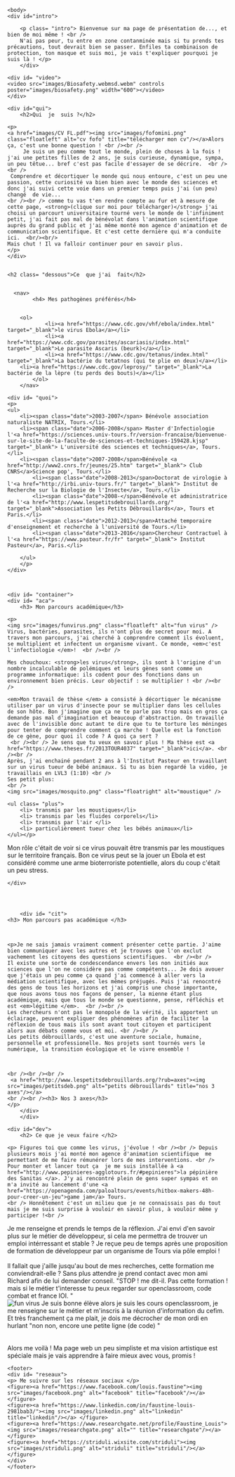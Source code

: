 
<html>
			<meta charset="utf-8"/>
			<link rel="stylesheet" href="style.css" />
	

	<body>
	<div id="intro">
	
		<p class= "intro"> Bienvenue sur ma page de présentation de..., et bien de moi même ! <br />
		N'ai pas peur, tu entre en zone contanminée mais si tu prends tes précautions, tout devrait bien se passer. Enfiles ta combinaison de protection, ton masque et suis moi, je vais t'expliquer pourquoi je suis là ! </p>
		</div>
		
	<div id= "video">
	<video src="images/Biosafety.webmsd.webm" controls poster="images/biosafety.png" width="600"></video>
	</div>
	
	<div id="qui">	
		<h2>Qui  je  suis ?</h2>

	<p>
	<a href="images/CV FL.pdf"><img src="images/fofomini.png" class="floatleft" alt="cv fofo" title="télécharger mon cv"/></a>Alors ça, c'est une bonne question ! <br /><br />
		 Je suis un peu comme tout le monde, plein de choses à la fois ! j'ai une petites filles de 2 ans, je suis curieuse, dynamique, sympa, un peu têtue... bref c'est pas facile d'essayer de se décrire.  <br /><br />
	 Comprendre et décortiquer le monde qui nous entoure, c'est un peu une passion, cette curiosité va bien bien avec le monde des sciences et donc j'ai suivi cette voie dans un premier temps puis j'ai (un peu) changé  de vie... 
	<br /><br /> comme tu vas t'en rendre compte au fur et à mesure de cette page, <strong>(clique sur moi pour télécharger)</strong> j'ai choisi un parcourt universitaire tourné vers le monde de l'infiniment petit, j'ai fait pas mal de bénévolat dans l'animation scientifique auprès du grand public et j'ai même monté mon agence d'animation et de communication scientifique. Et c'est cette dernière qui m'a conduite ici.  <br/><br/>
	Mais chut ! Il va falloir continuer pour en savoir plus.
	</p>
	</div>	
	
	
	<h2 class= "dessous">Ce  que j'ai  fait</h2>
	
	
	  <nav>
            <h4> Mes pathogènes préférés</h4>
	    
	    
	    <ol>
                <li><a href="https://www.cdc.gov/vhf/ebola/index.html" target="_blank">le virus Ebola</a></li>
                <li><a href="https://www.cdc.gov/parasites/ascariasis/index.html" target="_blank">Le parasite Ascaris (beurk)</a></li>
                <li><a href="https://www.cdc.gov/tetanus/index.html" target="_blank">La bactérie du tetatnos (qui te plie en deux)</a></li>
		<li><a href="https://www.cdc.gov/leprosy/" target="_blank">La bactérie de la lèpre (tu perds des bouts)</a></li>
            </ol>
        </nav>
	
	<div id= "quoi">
	<p> 
	<ul>
		<li><span class="date">2003-2007</span> Bénévole association naturaliste NATRIX, Tours.</li>
		<li><span class="date">2006-2008</span> Master d'Infectiologie l'<a href="https://sciences.univ-tours.fr/version-francaise/bienvenue-sur-le-site-de-la-faculte-de-sciences-et-techniques-159428.kjsp" target="_blank"> L'université des sciences et techniques</a>, Tours.</li>
		<li><span class="date">2007-2008</span>Bénévole <a href="http://www2.cnrs.fr/jeunes/25.htm" target="_blank"> Club CNRS</a>Science pop', Tours.</li>
			<li><span class="date">2008-2013</span>Doctorat de virologie à l'<a href="http://irbi.univ-tours.fr/" target="_blank"> Institut de Recherche sur la Biologie de l'Insecte</a>, Tours.</li>
			<li><span class="date">2008-</span>Bénévole et administratrice de l'<a href="http://www.lespetitsdebrouillards.org/" target="_blank">Association les Petits Débrouillards</a>, Tours et Paris.</li>
			<li><span class="date">2012-2013</span>Attaché temporaire d'enseignement et recherche à l'université de Tours.</li>
			<li><span class="date">2013-2016</span>Chercheur Contractuel à l'<a href="https://www.pasteur.fr/fr" target="_blank"> Institut Pasteur</a>, Paris.</li>
			
		</ul>
		</p>
	</div>
	
	
	
	<div id= "container">
	<div id= "aca">	
		<h3> Mon parcours académique</h3>
		
	<p> 
	<img src="images/funvirus.png" class="floatleft" alt="fun virus" />
	Virus, bactéries, parasites, ils n'ont plus de secret pour moi. A travers mon parcours, j'ai cherché à comprendre comment ils évoluent, se multiplient et infectent un organisme vivant. Ce monde, <em>c'est l'infectiologie </em>!  <br /><br />
	
	Mes chouchoux: <strong>les virus</strong>, ils sont à l'origine d'un nombre incalculable de polémiques et leurs gènes sont comme un programme informatique: ils codent pour des fonctions dans un environnement bien précis. Leur objectif : se multiplier ! <br /><br />  
	
	<em>Mon travail de thèse </em> a consisté à décortiquer le mécanisme utiliser par un virus d'insecte pour se multiplier dans les cellules de son hôte. Bon j'imagine que ça ne te parle pas trop mais en gros ça demande pas mal d'imagination et beaucoup d'abstraction. On travaille avec de l'invisible donc autant te dire que tu te torture les méninges pour tenter de comprendre comment ça marche ! Quelle est la fonction de ce gène, pour quoi il code ? A quoi ça sert ?  
	 <br /><br /> Je sens que tu veux en savoir plus ! Ma thèse est <a href="https://www.theses.fr/2013TOUR4037" target="_blank">ici</a>. <br /><br />
	Après, j'ai enchainé pendant 2 ans à l'Institut Pasteur en travaillant sur un virus tueur de bébé animaux. Si tu as bien regardé la vidéo, je travaillais en LVL3 (1:10) <br /> 
	Ses petit plus:
	<br />
	<img src="images/mosquito.png" class="floatright" alt="moustique" />
	
	<ul class= "plus">
		<li> transmis par les moustiques</li>
		<li> transmis par les fluides corporels</li>
		<li> transmis par l'air </li>
		<li> particulièrement tueur chez les bébés animaux</li>
	</ul></p>
<p>Mon rôle c'était de voir si ce virus pouvait être transmis par les moustiques sur le territoire français. Bon ce virus peut se la jouer un  Ebola et est considéré comme une arme bioterroriste potentielle, alors du coup c'était un peu stress. </p>

	</div>
	
	
	
	
		<div id= "cit">
	<h3> Mon parcours pas académique </h3>
	
	
		
	<p>Je ne sais jamais vraiment comment présenter cette partie. J'aime bien communiquer avec les autres et je trouves que l'on exclut vachement les citoyens des questions scientifiques.  <br /><br />
	Il existe une sorte de condescendance envers les non initiés aux sciences que l'on ne considère pas comme compétents... Je dois avouer que j'étais un peu comme ça quand j'ai commencé à aller vers la médiation scientifique, avec les mêmes préjugés. Puis j'ai renocntré des gens de tous les horizons et j'ai compris une chose importante, que nous avons tous nos façons de penser, la mienne étant plus académique, mais que tous le monde se questionne, pense, réfléchis et est <em>légitime </em>.  <br /><br />
	Les chercheurs n'ont pas le monopole de la vérité, ils apportent un éclairage, peuvent expliquer des phénomènes afin de faciliter la réflexion de tous mais ils sont avant tout citoyen et participent alors aux débats comme vous et moi. <br /><br />
	Les petits débrouillards, c'est une aventure sociale, humaine, personnelle et professionelle. Nos projets sont tournés vers le numérique, la transition écologique et le vivre ensemble ! 
	
	
	
	<br /><br /><br />
	 <a href="http://www.lespetitsdebrouillards.org/?rub=axes"><img src="images/petitsdeb.png" alt="petits débrouillards" title="nos 3 axes"/></a>
	<br /><br /><h3> Nos 3 axes</h3>
	</p>
		</div>
		</div>
		
	<div id="dev">	
		<h2> Ce que je veux faire </h2>

	<p> Figures toi que comme les virus, j'évolue ! <br /><br /> Depuis plusieurs mois j'ai monté mon agence d'animation scientifique  me permettant de me faire rémunérer lors de mes interventions. <br /> Pour monter et lancer tout ça  je me suis installée à <a href="http://www.pepinieres-agglotours.fr/#pepinieres">la pépinière des Sanitas </a>. J'y ai rencontré plein de gens super sympas et on m'a invité au lancement d'une <a href="https://openagenda.com/paloaltours/events/hitbox-makers-48h-pour-creer-un-jeu">game jam</a> Tours.
	<br /> Honnêtement c'est un milieu que je ne connaissais pas du tout mais je me suis surprise à vouloir en savoir plus, à vouloir même y participer !<br /> 
	
 Je me renseigne et prends le temps de la réflexion. J'ai envi d'en savoir plus sur le métier de développeur, si cela me permettra de trouver un emploi intérressant et stable ? Je reçue peu de temps après une proposition de formation de développeur par un organisme de Tours via pôle emploi ! 
<br /><br /> Il fallait que j'aille jusqu'au bout de mes recherches, cette formation me conviendrait-elle ? Sans plus attendre je prend contact avec mon ami Richard afin de lui demander conseil. 
	"STOP ! me dit-il. Pas cette formation !  mais si le métier t'interesse tu peux regarder sur openclassroom, code combat et france IOI. "<br />
<img src="images/funvirus.png" class="floatleft" alt="fun virus" />	Je suis bonne élève alors je suis les cours openclassroom, je me renseigne sur le métier et m'inscris à la réunion d'information du cefim. Et très franchement ça me plait, je dois me décrocher de mon ordi en hurlant "non non, encore une petite ligne (de code) " <br /><br />
	<br />
	Alors me voilà ! Ma page web un peu simpliste et ma vision artistique est spéciale mais je vais apprendre à faire mieux avec vous, promis !
	</p>
	</div>	

	<footer>
	<div id= "reseaux">
	<p> Me suivre sur les réseaux sociaux </p>
	<figure><a href="https://www.facebook.com/louis.faustine"><img src="images/facebook.png" alt="facebook" title="facebook"/></a> </figure>
	<figure><a href="https://www.linkedin.com/in/faustine-louis-2981bab3/"><img src="images/linkedin.png" alt="linkedin" title="linkedin"/></a> </figure>
	<figure><a href="https://www.researchgate.net/profile/Faustine_Louis"><img src="images/researchgate.png" alt="" title="researchgate"/></a></figure> 
	<figure><a href="https://striduli.wixsite.com/striduli"><img src="images/striduli.png" alt="striduli" title="striduli"/></a> 		</figure>				
	</div>	
	</footer>
	
</body>
</html>
